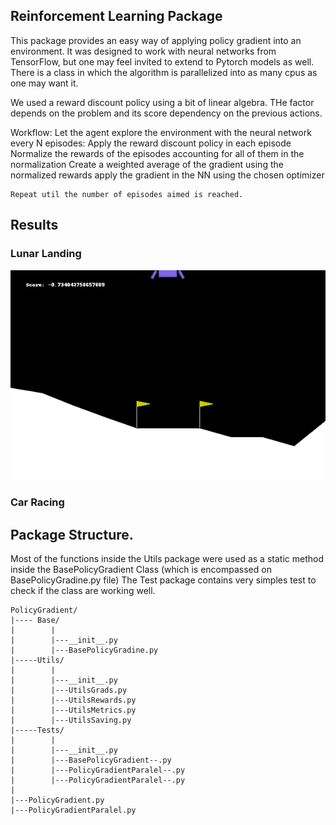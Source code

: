 ## Reinforcement Learning Package

This package provides an easy way of applying policy gradient into an environment. 
It was designed to work with neural networks from TensorFlow, but one may feel invited to extend to Pytorch models as well. 
There is a class in which the algorithm is parallelized into as many cpus as one may want it. 

We used a reward discount policy using a bit of linear algebra. THe factor depends on the problem and its score dependency on the previous actions. 

Workflow:
    Let the agent explore the environment with the neural network
    every N episodes:
        Apply the reward discount policy in each episode
        Normalize the rewards of the episodes accounting for all of them in the normalization
        Create a weighted average of the gradient using the normalized rewards
        apply the gradient in the NN using the chosen optimizer
        
    Repeat util the number of episodes aimed is reached. 

    

## Results

### Lunar Landing



![lunar example](gifs/LunarLander-v2_score_253.gif)

### Car Racing




## Package Structure. 

Most of the functions inside the Utils package were used as a static method inside the BasePolicyGradient Class (which is encompassed on BasePolicyGradine.py file)
The Test package contains very simples test to check if the class are working well. 

```
PolicyGradient/
|---- Base/
|        |
|        |---__init__.py
|        |---BasePolicyGradine.py
|-----Utils/
|        |
|        |---__init__.py
|        |---UtilsGrads.py
|        |---UtilsRewards.py
|        |---UtilsMetrics.py
|        |---UtilsSaving.py
|-----Tests/
|        |
|        |---__init__.py
|        |---BasePolicyGradient--.py
|        |---PolicyGradientParalel--.py
|        |---PolicyGradientParalel--.py
|
|---PolicyGradient.py
|---PolicyGradientParalel.py

```
